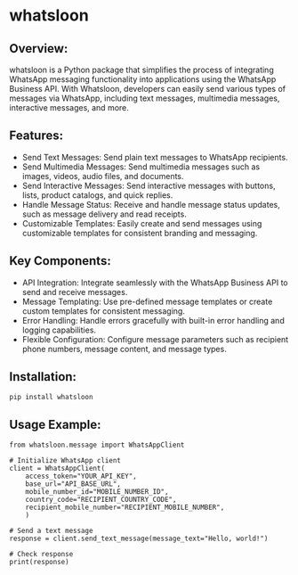 # whatsloon

## Overview:
whatsloon is a Python package that simplifies the process of integrating WhatsApp messaging functionality into applications using the WhatsApp Business API. With Whatsloon, developers can easily send various types of messages via WhatsApp, including text messages, multimedia messages, interactive messages, and more.

## Features:
- Send Text Messages: Send plain text messages to WhatsApp recipients.
- Send Multimedia Messages:  Send multimedia messages such as images, videos, audio files, and documents.
- Send Interactive Messages:  Send interactive messages with buttons, lists, product catalogs, and quick replies.
- Handle Message Status:  Receive and handle message status updates, such as message delivery and read receipts.
- Customizable Templates:  Easily create and send messages using customizable templates for consistent branding and messaging.

## Key Components:
- API Integration:  Integrate seamlessly with the WhatsApp Business API to send and receive messages.
- Message Templating:  Use pre-defined message templates or create custom templates for consistent messaging.
- Error Handling:  Handle errors gracefully with built-in error handling and logging capabilities.
- Flexible Configuration:  Configure message parameters such as recipient phone numbers, message content, and message types.

## Installation:
```
pip install whatsloon
```

## Usage Example:
```
from whatsloon.message import WhatsAppClient

# Initialize WhatsApp client
client = WhatsAppClient(
    access_token="YOUR_API_KEY", 
    base_url="API_BASE_URL",
    mobile_number_id="MOBILE_NUMBER_ID",
    country_code="RECIPIENT_COUNTRY_CODE",
    recipient_mobile_number="RECIPIENT_MOBILE_NUMBER",
    )

# Send a text message
response = client.send_text_message(message_text="Hello, world!")

# Check response
print(response)

```